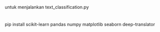 untuk menjalankan  text_classification.py
#
pip install scikit-learn pandas numpy matplotlib seaborn deep-translator
